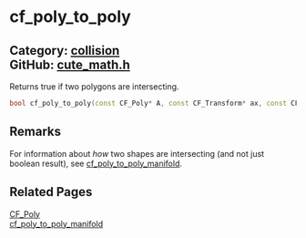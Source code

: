 [](../header.md ':include')

# cf_poly_to_poly

Category: [collision](/api_reference?id=collision)  
GitHub: [cute_math.h](https://github.com/RandyGaul/cute_framework/blob/master/include/cute_math.h)  
---

Returns true if two polygons are intersecting.

```cpp
bool cf_poly_to_poly(const CF_Poly* A, const CF_Transform* ax, const CF_Poly* B, const CF_Transform* bx);
```

## Remarks

For information about _how_ two shapes are intersecting (and not just boolean result), see [cf_poly_to_poly_manifold](/collision/cf_poly_to_poly_manifold.md).

## Related Pages

[CF_Poly](/collision/cf_poly.md)  
[cf_poly_to_poly_manifold](/collision/cf_poly_to_poly_manifold.md)  
